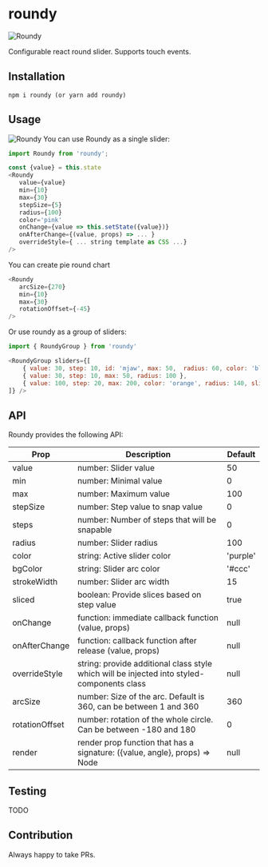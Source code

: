 # roundy

<img src='https://github.com/themre/roundy/blob/master/roundy.png?raw=true' alt='Roundy'/>

Configurable react round slider. Supports touch events.

## Installation

```
npm i roundy (or yarn add roundy)
```

## Usage

<img src='https://github.com/themre/roundy/blob/master/roundy_example.jpg?raw=true' alt='Roundy'/>
You can use Roundy as a single slider:

```javascript
import Roundy from 'roundy';

const {value} = this.state
<Roundy
   value={value}
   min={10}
   max={30}
   stepSize={5}
   radius={100}
   color='pink'
   onChange={value => this.setState({value})}
   onAfterChange={(value, props) => ... }
   overrideStyle={ ... string template as CSS ...}
/>
```

You can create pie round chart
```javascript
<Roundy
   arcSize={270}
   min={10}
   max={30}
   rotationOffset={-45}
/>
```

Or use roundy as a group of sliders:

```javascript
import { RoundyGroup } from 'roundy'

<RoundyGroup sliders={[
    { value: 30, step: 10, id: 'mjaw', max: 50,  radius: 60, color: 'blueviolet', onChange:(val, props) => console.log(props) },
    { value: 30, step: 10, max: 50, radius: 100 },
    { value: 100, step: 20, max: 200, color: 'orange', radius: 140, sliced: false, step: 1 }
]} />
```

## API

Roundy provides the following API:

| Prop | Description | Default |
| ------------- |-------------| -----|
| value | number: Slider value | 50 |
| min | number: Minimal value | 0 |
| max | number: Maximum value | 100 |
| stepSize | number: Step value to snap value | 0 |
| steps | number: Number of steps that will be snapable | 0 |
| radius | number: Slider radius | 100 |
| color | string: Active slider color | 'purple' |
| bgColor | string: Slider arc color | '#ccc' |
| strokeWidth | number: Slider arc width | 15 |
| sliced | boolean: Provide slices based on step value | true |
| onChange | function: immediate callback function (value, props) | null |
| onAfterChange | function: callback function after release (value, props) | null |
| overrideStyle | string: provide additional class style which will be injected into styled-components class | null |
| arcSize | number: Size of the arc. Default is 360, can be between 1 and 360 | 360 |
| rotationOffset | number: rotation of the whole circle. Can be between -180 and 180 | 0 |
| render | render prop function that has a signature: ({value, angle}, props) => Node | null |

## Testing
TODO

## Contribution
Always happy to take PRs.